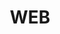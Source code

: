 ---
layout: list
title: WEB
slug: WEB
menu: true
submenu: false
order: 10
description: >
  Today I Learned 
---